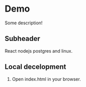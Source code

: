 # Demo

Some description!


## Subheader

React nodejs postgres and linux.

## Local decelopment

1. Open index.html in your browser.